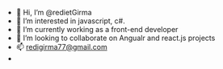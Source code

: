 - 👋 Hi, I’m @redietGirma
- 👀 I’m interested in javascript, c#. 
- 🌱 I’m currently working as a front-end developer
- 💞️ I’m looking to collaborate on Angualr and react.js projects
- 📫 redigirma77@gmail.com
- 
<!---
redietGirma/redietGirma is a ✨ special ✨ repository because its `README.md` (this file) appears on your GitHub profile.
You can click the Preview link to take a look at your changes.
--->
